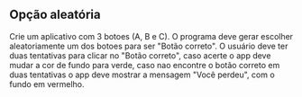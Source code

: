 ## Opção aleatória

Crie um aplicativo com 3 botoes (A, B e C). O programa deve gerar escolher aleatoriamente um dos botoes para ser
"Botão correto". O usuário deve ter duas tentativas para clicar no "Botão correto", caso acerte o app deve mudar a cor
de fundo para verde, caso nao encontre o botão correto em duas tentativas o app deve mostrar a mensagem "Você perdeu",
com o fundo em vermelho.